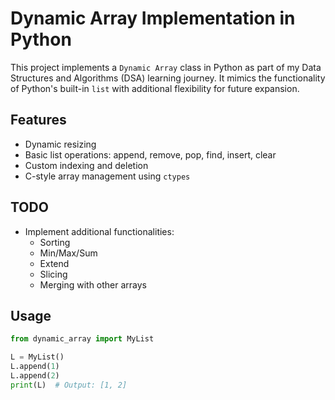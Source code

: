 # Dynamic Array Implementation in Python

This project implements a `Dynamic Array` class in Python as part of my Data Structures and Algorithms (DSA) learning journey. It mimics the functionality of Python's built-in `list` with additional flexibility for future expansion.

## Features

- Dynamic resizing
- Basic list operations: append, remove, pop, find, insert, clear
- Custom indexing and deletion
- C-style array management using `ctypes`

## TODO

- Implement additional functionalities:
  - Sorting
  - Min/Max/Sum
  - Extend
  - Slicing
  - Merging with other arrays

## Usage

```python
from dynamic_array import MyList

L = MyList()
L.append(1)
L.append(2)
print(L)  # Output: [1, 2]
```
